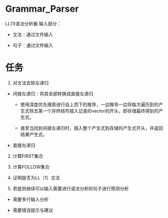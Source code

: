 # Grammar_Parser
 LL(1)语法分析器
 输入部分：

- 文法：通过文件输入

- 句子：通过文件输入


# 任务

1. 对文法去除左递归

- 间接左递归：将其全部转换成直接左递归

    - 使用深度优先搜索进行自上而下的推导，一边推导一边将每次遍历到的产生式除去第一个非终结符插入记录的vector<string>的开头，即存储最终得到的产生式。

    - 直至当找到间接左递归时，插入整个产生式到存储的产生式开头，并返回结果产生式。

- 直接左递归

2. 计算FIRST集合

3. 计算FOLLOW集合

4. 证明是否为LL（1）文法

5. 若是则继续可以输入需要进行语法分析的句子进行预测分析

- 需要多行输入分析

- 需要错误提示与建议

